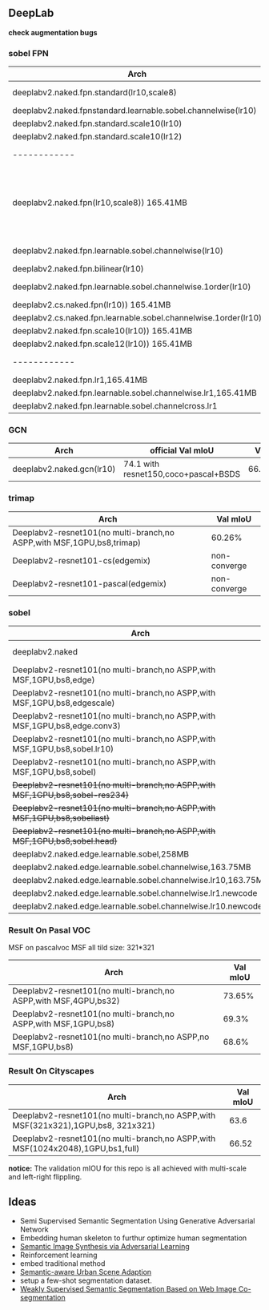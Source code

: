 
## DeepLab

**check augmentation bugs**


### sobel FPN

Arch | Val mIoU
------------ | -------------
deeplabv2.naked.fpn.standard(lr10,scale8) |67.8%,66.5%(second time)|
deeplabv2.naked.fpnstandard.learnable.sobel.channelwise(lr10)|67.8%|
deeplabv2.naked.fpn.standard.scale10(lr10)|67.1|
deeplabv2.naked.fpn.standard.scale10(lr12)|--|
------------ | -------------
deeplabv2.naked.fpn(lr10,scale8)) 165.41MB | 68.3%(strange result, too high), 65.4%(second time ),66.8%(third time)|
deeplabv2.naked.fpn.learnable.sobel.channelwise(lr10)|67.8%,66.9%(second time)|
deeplabv2.naked.fpn.bilinear(lr10)|66.2%|
deeplabv2.naked.fpn.learnable.sobel.channelwise.1order(lr10)| 68.2%,68.4%(second time)|
deeplabv2.cs.naked.fpn(lr10)) 165.41MB |55.2|
deeplabv2.cs.naked.fpn.learnable.sobel.channelwise.1order(lr10)|57.0|
deeplabv2.naked.fpn.scale10(lr10)) 165.41MB |68.1|
deeplabv2.naked.fpn.scale12(lr10)) 165.41MB |--|
------------ | -------------
deeplabv2.naked.fpn.lr1,165.41MB|63.4%|
deeplabv2.naked.fpn.learnable.sobel.channelwise.lr1,165.41MB|67.3%|
deeplabv2.naked.fpn.learnable.sobel.channelcross.lr1|65.1%|


### GCN

Arch |official Val mIoU |Val mIoU
------------ | -------------|----------
deeplabv2.naked.gcn(lr10)| 74.1 with resnet150,coco+pascal+BSDS |66.8(buggy)|



### trimap

Arch | Val mIoU
------------ | -------------
Deeplabv2-resnet101(no multi-branch,no ASPP,with MSF,1GPU,bs8,trimap) | 60.26%
Deeplabv2-resnet101-cs(edgemix) | non-converge
Deeplabv2-resnet101-pascal(edgemix) | non-converge

### sobel

Arch | Val mIoU
------------ | -------------
deeplabv2.naked | baseline: **70%**
Deeplabv2-resnet101(no multi-branch,no ASPP,with MSF,1GPU,bs8,edge) | 69.49%
Deeplabv2-resnet101(no multi-branch,no ASPP,with MSF,1GPU,bs8,edgescale) | 69.66%
Deeplabv2-resnet101(no multi-branch,no ASPP,with MSF,1GPU,bs8,edge.conv3) | 69.00%
Deeplabv2-resnet101(no multi-branch,no ASPP,with MSF,1GPU,bs8,sobel.lr10) | 68.1%,68.7%
Deeplabv2-resnet101(no multi-branch,no ASPP,with MSF,1GPU,bs8,sobel) | 67.4%,69.6%
~~Deeplabv2-resnet101(no multi-branch,no ASPP,with MSF,1GPU,bs8,sobel-res234)~~ | non-converge
~~Deeplabv2-resnet101(no multi-branch,no ASPP,with MSF,1GPU,bs8,sobellast)~~ | 66.3%
~~Deeplabv2-resnet101(no multi-branch,no ASPP,with MSF,1GPU,bs8,sobel.head)~~ | 50.2%
deeplabv2.naked.edge.learnable.sobel,258MB | 70%
deeplabv2.naked.edge.learnable.sobel.channelwise,163.75MB | **69.9%**
deeplabv2.naked.edge.learnable.sobel.channelwise.lr10,163.75MB | **70.3%**
deeplabv2.naked.edge.learnable.sobel.channelwise.lr1.newcode|71.1%|
deeplabv2.naked.edge.learnable.sobel.channelwise.lr10.newcode|71.3%|





### Result On Pasal VOC
MSF on pascalvoc MSF all tild size: 321*321

Arch | Val mIoU
------------ | -------------
Deeplabv2-resnet101(no multi-branch,no ASPP,with MSF,4GPU,bs32) | 73.65%
Deeplabv2-resnet101(no multi-branch,no ASPP,with MSF,1GPU,bs8) | 69.3%
Deeplabv2-resnet101(no multi-branch,no ASPP,no MSF,1GPU,bs8) | 68.6%



### Result On Cityscapes

Arch | Val mIoU
------------ | -------------
Deeplabv2-resnet101(no multi-branch,no ASPP,with MSF(321x321),1GPU,bs8, 321x321) | 63.6
Deeplabv2-resnet101(no multi-branch,no ASPP,with MSF(1024x2048),1GPU,bs1,full) | 66.52


**notice:** The validation mIOU for this repo is  all achieved with multi-scale and left-right flippling.


## Ideas

*  Semi Supervised Semantic Segmentation Using Generative Adversarial Network
*  Embedding human skeleton to furthur optimize human segmentation
*  [Semantic Image Synthesis via Adversarial Learning](https://github.com/dongzhuoyao/pytorchgo/tree/master/example/SISviaAL)
*  Reinforcement learning
*  embed traditional method
*  [Semantic-aware  Urban Scene Adaption](https://github.com/Peilun-Li/SG-GAN)
* setup a few-shot segmentation dataset.
* [Weakly Supervised Semantic Segmentation Based on Web Image Co-segmentation](https://ascust.github.io/WSS/)


